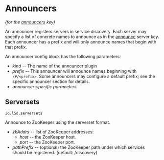 # Announcers

*(for the [announcers](config.md#announcers) key)*

An announcer registers servers in service discovery.  Each server may specify
a list of concrete names to announce as in the [announce](config.md#announce)
server key.  Each announcer has a prefix and will only announce names that
begin with that prefix.

An announcer config block has the following parameters:

* *kind* -- The name of the announcer plugin
* *prefix* -- This announcer will announce names beginning with `/#/<prefix>`.
  Some announcers may configure a default prefix; see the specific announcer
  section for details.
* *announcer-specific parameters*.

## Serversets

`io.l5d.serversets`

Announce to ZooKeeper using the serverset format.

* *zkAddrs* -- list of ZooKeeper addresses:
  * *host* --  the ZooKeeper host.
  * *port* --  the ZooKeeper port.
* *pathPrefix* -- (optional) the ZooKeeper path under which services should be registered. (default:
  /discovery)
